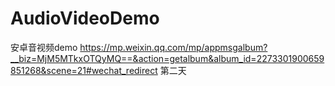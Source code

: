 # AudioVideoDemo
安卓音视频demo
  https://mp.weixin.qq.com/mp/appmsgalbum?__biz=MjM5MTkxOTQyMQ==&action=getalbum&album_id=2273301900659851268&scene=21#wechat_redirect
第二天
